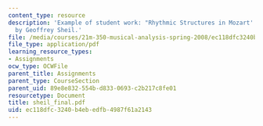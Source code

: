 ```yaml
---
content_type: resource
description: 'Example of student work: "Rhythmic Structures in Mozart''s Linz Symphony,"
  by Geoffrey Sheil.'
file: /media/courses/21m-350-musical-analysis-spring-2008/ec118dfc3240b4ebedfb4987f61a2143_sheil_final.pdf
file_type: application/pdf
learning_resource_types:
- Assignments
ocw_type: OCWFile
parent_title: Assignments
parent_type: CourseSection
parent_uid: 89e8e832-554b-d833-0693-c2b217c8fe01
resourcetype: Document
title: sheil_final.pdf
uid: ec118dfc-3240-b4eb-edfb-4987f61a2143
---
```

